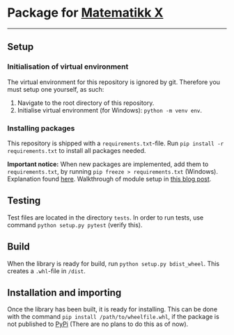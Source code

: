 # Package for [Matematikk X](https://www.udir.no/kl06/mat2-01)

-------------------------------------------------------------

## Setup

### Initialisation of virtual environment

The virtual environment for this repository is ignored by git. Therefore you must setup one yourself, as such:

1. Navigate to the root directory of this repository.
1. Initialise virtual environment (for Windows): `python -m venv env`.

### Installing packages

This repository is shipped with a `requirements.txt`-file.
Run `pip install -r requirements.txt` to install all packages needed.

**Important notice:**
When new packages are implemented, add them to `requirements.txt`, by running `pip freeze > requirements.txt` (Windows).
Explanation found [here](https://stackoverflow.com/questions/6590688/is-it-bad-to-have-my-virtualenv-directory-inside-my-git-repositor).
Walkthrough of module setup in [this blog post](https://medium.com/analytics-vidhya/how-to-create-a-python-library-7d5aea80cc3f).

## Testing

Test files are located in the directory `tests`. In order to run tests, use command `python setup.py pytest` (verify this).

## Build

When the library is ready for build, run `python setup.py bdist_wheel`. This creates a `.whl`-file in `/dist`.

## Installation and importing

Once the library has been built, it is ready for installing. This can be done with the command `pip install /path/to/wheelfile.whl`, if the package is not published to [PyPi](https://pypi.org/) (There are no plans to do this as of now).
